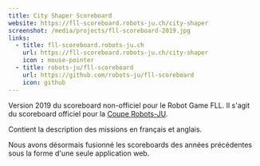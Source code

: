 ```yaml
---
title: City Shaper Scoreboard
website: https://fll-scoreboard.robots-ju.ch/city-shaper
screenshot: /media/projects/fll-scoreboard-2019.jpg
links:
  - title: fll-scoreboard.robots-ju.ch
    url: https://fll-scoreboard.robots-ju.ch/city-shaper
    icon : mouse-pointer
  - title: robots-ju/fll-scoreboard
    url: https://github.com/robots-ju/fll-scoreboard
    icon: github
---
```


Version 2019 du scoreboard non-officiel pour le Robot Game FLL.
Il s'agit du scoreboard officiel pour la [Coupe Robots-JU](https://coupe.robots-ju.ch/).

Contient la description des missions en français et anglais.

Nous avons désormais fusionné les scoreboards des années précédentes sous la forme d'une seule application web.
